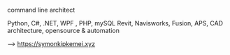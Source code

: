 command line architect

Python, C#, .NET, WPF , PHP, mySQL
Revit, Navisworks, Fusion, APS, CAD
architecture, opensource & automation

--> https://symonkipkemei.xyz

